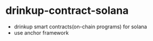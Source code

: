 # drinkup-contract-solana
* drinkup smart contracts(on-chain programs) for solana
* use anchor framework